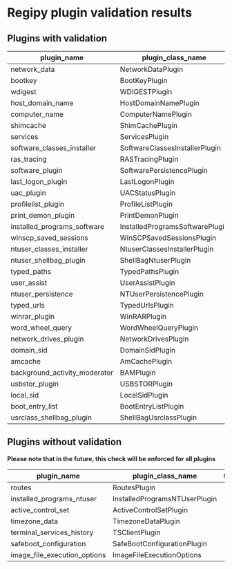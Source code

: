 
# Regipy plugin validation results

## Plugins with validation

| plugin_name                   | plugin_class_name               | test_case_name                                | success   |
|-------------------------------|---------------------------------|-----------------------------------------------|-----------|
| network_data                  | NetworkDataPlugin               | NetworkDataPluginValidationCase               | True      |
| bootkey                       | BootKeyPlugin                   | BootKeyPluginValidationCase                   | True      |
| wdigest                       | WDIGESTPlugin                   | WDIGESTPluginValidationCase                   | True      |
| host_domain_name              | HostDomainNamePlugin            | HostDomainNamePluginValidationCase            | True      |
| computer_name                 | ComputerNamePlugin              | ComputerNamePluginValidationCase              | True      |
| shimcache                     | ShimCachePlugin                 | AmCacheValidationCase                         | True      |
| services                      | ServicesPlugin                  | ServicesPluginValidationCase                  | True      |
| software_classes_installer    | SoftwareClassesInstallerPlugin  | SoftwareClassesInstallerPluginValidationCase  | True      |
| ras_tracing                   | RASTracingPlugin                | RASTracingPluginValidationCase                | True      |
| software_plugin               | SoftwarePersistencePlugin       | SoftwarePersistenceValidationCase             | True      |
| last_logon_plugin             | LastLogonPlugin                 | LastLogonPluginValidationCase                 | True      |
| uac_plugin                    | UACStatusPlugin                 | UACStatusPluginValidationCase                 | True      |
| profilelist_plugin            | ProfileListPlugin               | ProfileListPluginValidationCase               | True      |
| print_demon_plugin            | PrintDemonPlugin                | PrintDemonPluginValidationCase                | True      |
| installed_programs_software   | InstalledProgramsSoftwarePlugin | InstalledProgramsSoftwarePluginValidationCase | True      |
| winscp_saved_sessions         | WinSCPSavedSessionsPlugin       | WinSCPSavedSessionsPluginValidationCase       | True      |
| ntuser_classes_installer      | NtuserClassesInstallerPlugin    | NtuserClassesInstallerPluginValidationCase    | True      |
| ntuser_shellbag_plugin        | ShellBagNtuserPlugin            | ShellBagNtuserPluginValidationCase            | True      |
| typed_paths                   | TypedPathsPlugin                | TypedPathsPluginValidationCase                | True      |
| user_assist                   | UserAssistPlugin                | NTUserUserAssistValidationCase                | True      |
| ntuser_persistence            | NTUserPersistencePlugin         | NTUserPersistenceValidationCase               | True      |
| typed_urls                    | TypedUrlsPlugin                 | TypedUrlsPluginValidationCase                 | True      |
| winrar_plugin                 | WinRARPlugin                    | WinRARPluginValidationCase                    | True      |
| word_wheel_query              | WordWheelQueryPlugin            | WordWheelQueryPluginValidationCase            | True      |
| network_drives_plugin         | NetworkDrivesPlugin             | NetworkDrivesPluginValidationCase             | True      |
| domain_sid                    | DomainSidPlugin                 | DomainSidPluginValidationCase                 | True      |
| amcache                       | AmCachePlugin                   | AmCachePluginValidationCase                   | True      |
| background_activity_moderator | BAMPlugin                       | BamValidationCase                             | True      |
| usbstor_plugin                | USBSTORPlugin                   | USBSTORPluginValidationCase                   | True      |
| local_sid                     | LocalSidPlugin                  | LocalSidPluginValidationCase                  | True      |
| boot_entry_list               | BootEntryListPlugin             | BootEntryListPluginValidationCase             | True      |
| usrclass_shellbag_plugin      | ShellBagUsrclassPlugin          | ShellBagUsrclassPluginValidationCase          | True      |

## Plugins without validation
**Please note that in the future, this check will be enforced for all plugins**

| plugin_name                  | plugin_class_name             | test_case_name   | success   |
|------------------------------|-------------------------------|------------------|-----------|
| routes                       | RoutesPlugin                  |                  | False     |
| installed_programs_ntuser    | InstalledProgramsNTUserPlugin |                  | False     |
| active_control_set           | ActiveControlSetPlugin        |                  | False     |
| timezone_data                | TimezoneDataPlugin            |                  | False     |
| terminal_services_history    | TSClientPlugin                |                  | False     |
| safeboot_configuration       | SafeBootConfigurationPlugin   |                  | False     |
| image_file_execution_options | ImageFileExecutionOptions     |                  | False     |
    